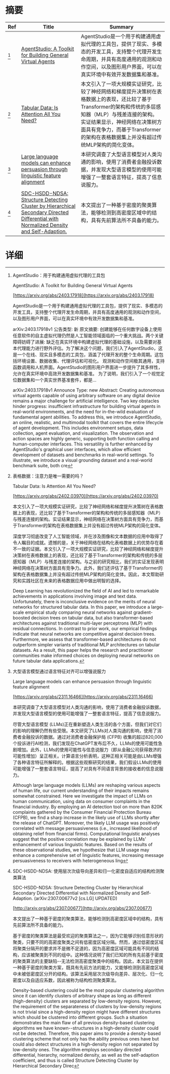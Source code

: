 # 摘要

| Ref | Title | Summary |
| --- | --- | --- |
| [^1] | [AgentStudio: A Toolkit for Building General Virtual Agents](https://arxiv.org/abs/2403.17918) | AgentStudio是一个用于构建通用虚拟代理的工具包，提供了现实、多模态的开发工具，支持整个代理开发生命周期，并具有高度通用的观测和动作空间，以及图形用户界面，可以在真实环境中有效开发数据集和基准。 |
| [^2] | [Tabular Data: Is Attention All You Need?](https://arxiv.org/abs/2402.03970) | 本文引入了一项大规模实证研究，比较了神经网络和梯度提升决策树在表格数据上的表现，还比较了基于Transformer的架构和传统的多层感知器（MLP）与残差连接的架构。实证结果显示，神经网络在决策树方面具有竞争力，而基于Transformer的架构在表格数据集上并没有超过传统MLP架构的简化变体。 |
| [^3] | [Large language models can enhance persuasion through linguistic feature alignment](https://arxiv.org/abs/2311.16466) | 本研究调查了大型语言模型对人类沟通的影响，使用了消费者金融投诉数据，并发现大型语言模型的使用可能增强了一整套语言特征，提高了信息说服力。 |
| [^4] | [SDC-HSDD-NDSA: Structure Detecting Cluster by Hierarchical Secondary Directed Differential with Normalized Density and Self-Adaption.](http://arxiv.org/abs/2307.00677) | 本文提出了一种基于密度的聚类算法，能够检测到高密度区域中的结构，具有先前算法所不具备的能力。 |

# 详细

[^1]: AgentStudio：用于构建通用虚拟代理的工具包

    AgentStudio: A Toolkit for Building General Virtual Agents

    [https://arxiv.org/abs/2403.17918](https://arxiv.org/abs/2403.17918)

    AgentStudio是一个用于构建通用虚拟代理的工具包，提供了现实、多模态的开发工具，支持整个代理开发生命周期，并具有高度通用的观测和动作空间，以及图形用户界面，可以在真实环境中有效开发数据集和基准。

    

    arXiv:2403.17918v1 公告类型: 新 原文摘要: 创建能够在任何数字设备上使用任意软件的自主虚拟代理仍然是人工智能领域面临的一个重大挑战。两个关键障碍妨碍了进展: 缺乏在真实环境中构建虚拟代理的基础设施，以及需要对基本代理能力进行野外评估。为了解决这个问题，我们引入了AgentStudio，这是一个在线、现实且多模态的工具包，涵盖了代理开发的整个生命周期。这包括环境设置、数据收集、代理评估和可视化。 观测和动作空间极其通用，支持函数调用和人机界面。AgentStudio的图形用户界面进一步提升了其多样性，允许在真实环境中高效开发数据集和基准。 为了说明，我们引入了一个视觉定位数据集和一个真实世界基准套件，都是...

    arXiv:2403.17918v1 Announce Type: new  Abstract: Creating autonomous virtual agents capable of using arbitrary software on any digital device remains a major challenge for artificial intelligence. Two key obstacles hinder progress: insufficient infrastructure for building virtual agents in real-world environments, and the need for in-the-wild evaluation of fundamental agent abilities. To address this, we introduce AgentStudio, an online, realistic, and multimodal toolkit that covers the entire lifecycle of agent development. This includes environment setups, data collection, agent evaluation, and visualization. The observation and action spaces are highly generic, supporting both function calling and human-computer interfaces. This versatility is further enhanced by AgentStudio's graphical user interfaces, which allow efficient development of datasets and benchmarks in real-world settings. To illustrate, we introduce a visual grounding dataset and a real-world benchmark suite, both cre
    
[^2]: 表格数据：注意力是唯一需要的吗？

    Tabular Data: Is Attention All You Need?

    [https://arxiv.org/abs/2402.03970](https://arxiv.org/abs/2402.03970)

    本文引入了一项大规模实证研究，比较了神经网络和梯度提升决策树在表格数据上的表现，还比较了基于Transformer的架构和传统的多层感知器（MLP）与残差连接的架构。实证结果显示，神经网络在决策树方面具有竞争力，而基于Transformer的架构在表格数据集上并没有超过传统MLP架构的简化变体。

    

    深度学习彻底改变了人工智能领域，并在涉及图像和文本数据的应用中取得了令人瞩目的成就。遗憾的是，关于神经网络在结构化表格数据上的优势存在着不一致的证据。本文引入了一项大规模实证研究，比较了神经网络和梯度提升决策树在表格数据上的表现，还比较了基于Transformer的架构和传统的多层感知器（MLP）与残差连接的架构。与之前的研究相比，我们的实证发现表明神经网络在决策树方面具有竞争力。此外，我们还评估了基于Transformer的架构在表格数据集上并没有超过传统MLP架构的简化变体。因此，本文帮助研究和实践社区在未来的表格数据应用中做出明智的选择。

    Deep Learning has revolutionized the field of AI and led to remarkable achievements in applications involving image and text data. Unfortunately, there is inconclusive evidence on the merits of neural networks for structured tabular data. In this paper, we introduce a large-scale empirical study comparing neural networks against gradient-boosted decision trees on tabular data, but also transformer-based architectures against traditional multi-layer perceptrons (MLP) with residual connections. In contrast to prior work, our empirical findings indicate that neural networks are competitive against decision trees. Furthermore, we assess that transformer-based architectures do not outperform simpler variants of traditional MLP architectures on tabular datasets. As a result, this paper helps the research and practitioner communities make informed choices on deploying neural networks on future tabular data applications.
    
[^3]: 大型语言模型通过语言特征对齐可以增强说服力

    Large language models can enhance persuasion through linguistic feature alignment

    [https://arxiv.org/abs/2311.16466](https://arxiv.org/abs/2311.16466)

    本研究调查了大型语言模型对人类沟通的影响，使用了消费者金融投诉数据，并发现大型语言模型的使用可能增强了一整套语言特征，提高了信息说服力。

    

    尽管大型语言模型 (LLMs)正在重新塑造人类生活的各个方面，但我们对它们的影响的理解仍然有些受限。本文研究了LLMs对人类沟通的影响，使用了消费者金融投诉的数据。通过对消费者金融保护局 (CFPB) 收集的超过820,000个投诉进行AI检测，我们发现在ChatGPT发布后不久，LLMs的使用可能性急剧增加。此外，LLMs的使用可能性与信息说服力（即从金融公司获得救济的可能性增加）呈正相关。计算语言分析表明，这种正相关可能是由LLMs增强了各种语言特征所解释的。根据这些观察研究的结果，我们假设LLMs的使用可能增强了一整套语言特征，提高了对具有不同语言背景的接收者的信息说服力。

    Although large language models (LLMs) are reshaping various aspects of human life, our current understanding of their impacts remains somewhat constrained. Here we investigate the impact of LLMs on human communication, using data on consumer complaints in the financial industry. By employing an AI detection tool on more than 820K complaints gathered by the Consumer Financial Protection Bureau (CFPB), we find a sharp increase in the likely use of LLMs shortly after the release of ChatGPT. Moreover, the likely LLM usage was positively correlated with message persuasiveness (i.e., increased likelihood of obtaining relief from financial firms). Computational linguistic analyses suggest that the positive correlation may be explained by LLMs' enhancement of various linguistic features. Based on the results of these observational studies, we hypothesize that LLM usage may enhance a comprehensive set of linguistic features, increasing message persuasiveness to receivers with heterogeneous ling
    
[^4]: SDC-HSDD-NDSA: 使用层次次级导向差异和归一化密度自适应的结构检测聚类算法

    SDC-HSDD-NDSA: Structure Detecting Cluster by Hierarchical Secondary Directed Differential with Normalized Density and Self-Adaption. (arXiv:2307.00677v2 [cs.LG] UPDATED)

    [http://arxiv.org/abs/2307.00677](http://arxiv.org/abs/2307.00677)

    本文提出了一种基于密度的聚类算法，能够检测到高密度区域中的结构，具有先前算法所不具备的能力。

    

    基于密度的聚类算法是最受欢迎的聚类算法之一，因为它能够识别任意形状的聚类，只要不同的高密度聚类之间有低密度区域分隔。然而，通过低密度区域将聚类分隔开的要求并不是微不足道的，因为高密度区域可能具有不同的结构，应该被聚类到不同的组中。这种情况说明了我们已知的所有先前基于密度的聚类算法的主要缺陷--无法检测高密度聚类中的结构。因此，本文旨在提供一种基于密度的聚类方案，既具有先前方法的能力，又能够检测到高密度区域中未被低密度区分开的结构。该算法采用层次次级导向差异、层次化、归一化密度以及自适应系数，因此被称为结构检测聚类算法。

    Density-based clustering could be the most popular clustering algorithm since it can identify clusters of arbitrary shape as long as different (high-density) clusters are separated by low-density regions. However, the requirement of the separateness of clusters by low-density regions is not trivial since a high-density region might have different structures which should be clustered into different groups. Such a situation demonstrates the main flaw of all previous density-based clustering algorithms we have known--structures in a high-density cluster could not be detected. Therefore, this paper aims to provide a density-based clustering scheme that not only has the ability previous ones have but could also detect structures in a high-density region not separated by low-density ones. The algorithm employs secondary directed differential, hierarchy, normalized density, as well as the self-adaption coefficient, and thus is called Structure Detecting Cluster by Hierarchical Secondary Direc
    

